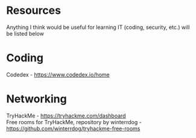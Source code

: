 # Resources
Anything I think would be useful for learning IT (coding, security, etc.) will be listed below

# Coding
Codedex - https://www.codedex.io/home

# Networking
TryHackMe - https://tryhackme.com/dashboard <br /> 
Free rooms for TryHackMe, repository by winterrdog - https://github.com/winterrdog/tryhackme-free-rooms
